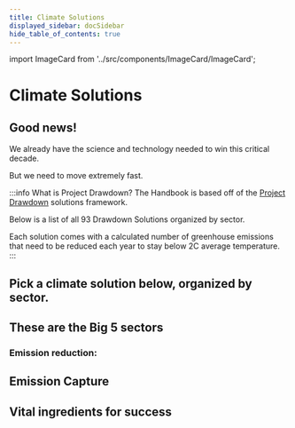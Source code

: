```yaml
---
title: Climate Solutions
displayed_sidebar: docSidebar
hide_table_of_contents: true
---
```

import ImageCard from '../src/components/ImageCard/ImageCard';

# Climate Solutions

## Good news!

We already have the science and technology needed to win this critical decade.

But we need to move extremely fast.

:::info What is Project Drawdown?
The Handbook is based off of the [Project Drawdown](https://drawdown.org/solutions/table-of-solutions) solutions framework.

Below is a list of all 93 Drawdown Solutions organized by sector.

Each solution comes with a calculated number of greenhouse emissions that need to be reduced each year to stay below 2C average temperature.
:::


## **Pick a climate solution below, organized by sector.**

## These are the Big 5 sectors

### Emission reduction:
<div style={{ display: 'flex', flexWrap: 'wrap'}}>

  <ImageCard 
        title="Electricity"
        description="In order to electrify everything with zero emissions, we need to upgrade our entire infrastructure"
        imageUrl="img/electricity.png"
        linkUrl="/sector-electricity"
    />
    <ImageCard 
        title="Food, Agriculture, and Land Use"
        description="Food waste, forest protection, meat production, all play a major role"
        imageUrl="img/food-agriculture-and-land-use.jpg"
        linkUrl="sector-food-agriculture-and-land-use"
    />
    <ImageCard 
        title="Industry"
        description="Materials such as cement, steel, and iron all need new manufacturing processes"
        imageUrl="/img/industry.jpg"
        linkUrl="sector-industry"
    />
    <ImageCard 
        title="Transportation"
        description="Electrification as well as the promotion of public transit and urban design"
        imageUrl="/img/transportation.jpeg"
        linkUrl="sector-transportation"
    />
    <ImageCard 
        title="Buildings"
        description="Heating, cooling, electricity and more. All need to be reimagined"
        imageUrl="/img/buildings.jpg"
        linkUrl="sector-buildings"
    />

</div>

## Emission Capture

<div style={{ display: 'flex', flexWrap: 'wrap'}}>

<ImageCard 
    title="Land Sinks"
    description="Carbon sequestration through plants, soil, and other living systems"
    imageUrl="/img/land-sinks.jpg"
    linkUrl="sector-land-sinks"
/>
<ImageCard 
    title="Coastal and Ocean Sinks"
    description="Coastal and ocean sinks can absorb and sequester large amounts of carbon dioxide"
    imageUrl="/img/coastal-and-ocean-sinks.png"
    linkUrl="sector-coastal-and-ocean-sinks"
/>
<ImageCard 
    title="Engineered Sinks"
    description="Creating new mechanical systems for capturing carbon in addition to natural sinks"
    imageUrl="/img/biochar-production.jpg"
    linkUrl="sector-engineered-sinks"
/>

</div>

## Vital ingredients for success

<div style={{ display: 'flex', flexWrap: 'wrap'}}>

<ImageCard 
    title="Health and Education"
    description="Ensuring an equitable transition, building resilience, and fostering informed decision-making"
    imageUrl="/img/healthy-lifestyle.jpg"
    linkUrl="sector-health-and-education"
/>
<ImageCard 
    title="Climate Adaptation"
    description="We need to quickly adjust and respond to the impacts of climate change"
    imageUrl="/img/adaptation.jpg"
    linkUrl="sector-climate-adaptation"
/>
<ImageCard 
    title="Media and Journalism"
    description="Essential to drive systemic change, mobilize public support, and hold those in power accountable"
    imageUrl="/img/journalism.jpg"
    linkUrl="sector-media-and-journalism"
/>
<ImageCard 
    title="Advocacy or Policy"
    description="Ensuring we have enough funding and political support. Reforming bureaucratic systems that slow down progress"
    imageUrl="/img/advocacy-and-policy.jpg"
    linkUrl="sector-advocacy-or-policy"
/>

</div>